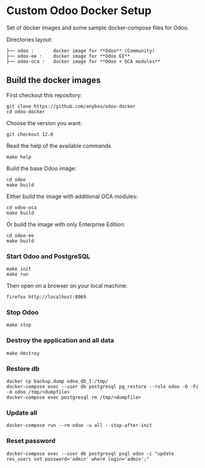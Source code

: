 # Custom Odoo Docker Setup

Set of docker images and some sample docker-compose files for Odoo.

Directories layout:

    ├── odoo :       docker image for **Odoo** (Community)
    ├── odoo-ee :    docker image for **Odoo EE**
    ├── odoo-oca :   docker image for **Odoo + OCA modules**


## Build the docker images

First checkout this repository:

    git clone https://github.com/anybox/odoo-docker
    cd odoo-docker

Choose the version you want:

    git checkout 12.0

Read the help of the available commands

    make help

Build the base Odoo image:

    cd odoo
    make build

Either build the image with additional OCA modules:

    cd odoo-oca
    make build

Or build the image with only Enterprise Edition:

    cd odoo-ee
    make build


### Start Odoo and PostgreSQL

    make init
    make run

Then open on a browser on your local machine:

    firefox http://localhost:8069

### Stop Odoo

    make stop

### Destroy the application and all data

    make destroy

### Restore db

    docker cp backup.dump odoo_db_1:/tmp/
    docker-compose exec --user db postgresql pg_restore --role odoo -O -Fc -d odoo /tmp/<dumpfile>
    docker-compose exec postgresql rm /tmp/<dumpfile>

### Update all

    docker-compose run --rm odoo -u all --stop-after-init

### Reset password

    docker-compose exec --user db postgresql psql odoo -c "update res_users set password='admin' where login='admin';"

